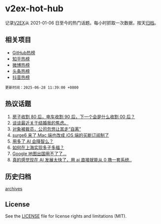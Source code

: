 # v2ex-hot-hub

 记录[V2EX](https://www.v2ex.com/)从 2021-01-06 日至今的热门话题。每小时抓取一次数据，按天[归档](archives)。
 
 ## 相关项目

- [GitHub热榜](https://github.com/lonnyzhang423/github-hot-hub)
- [知乎热榜](https://github.com/lonnyzhang423/zhihu-hot-hub)
- [微博热榜](https://github.com/lonnyzhang423/weibo-hot-hub)
- [头条热榜](https://github.com/lonnyzhang423/toutiao-hot-hub)
- [抖音热榜](https://github.com/lonnyzhang423/douyin-hot-hub)


 `更新时间：2025-06-28 11:39:00 +0800`

## 热议话题

1. [房子收割 80 后，电车收割 90 后，下一个会是什么收割 00 后？](https://www.v2ex.com/t/1141421)
1. [谈谈最近关于结婚我的焦虑。](https://www.v2ex.com/t/1141516)
1. [对象被裁员，公司忽悠让其走“自离”](https://www.v2ex.com/t/1141426)
1. [surge6 来了,Mac 端也改成 iOS 端的买断订阅制了](https://www.v2ex.com/t/1141491)
1. [用多了 AI 会降智么？](https://www.v2ex.com/t/1141511)
1. [如何在上海实现多子多福？](https://www.v2ex.com/t/1141563)
1. [Google 地图出国用不了了…](https://www.v2ex.com/t/1141429)
1. [真的感觉现在 AI 发展太快了，用 ai 直接就能从 0 撸一套系统..](https://www.v2ex.com/t/1141503)

## 历史归档

[archives](archives)

## License

See the [LICENSE](LICENSE) file for license rights and limitations (MIT).
